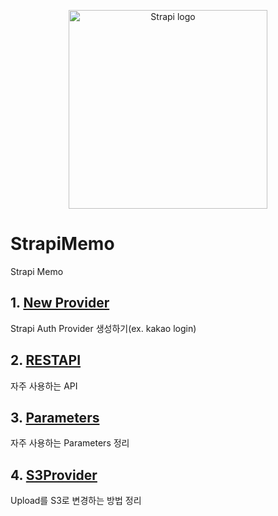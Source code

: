 <p align="center">
  <a href="https://strapi.io">
    <img src="https://strapi.io/assets/strapi-logo-dark.svg" width="318px" alt="Strapi logo" />
  </a>
</p>

# StrapiMemo

Strapi Memo

## 1. [New Provider](https://github.com/Kir93/StrapiMemo/blob/master/NewProvider.md)

Strapi Auth Provider 생성하기(ex. kakao login)

## 2. [RESTAPI](https://github.com/Kir93/StrapiMemo/blob/master/RESTAPI.md)

자주 사용하는 API

## 3. [Parameters](https://github.com/Kir93/StrapiMemo/blob/master/Parameters.md)

자주 사용하는 Parameters 정리

## 4. [S3Provider](https://github.com/Kir93/StrapiMemo/blob/master/S3Provider.md)

Upload를 S3로 변경하는 방법 정리
